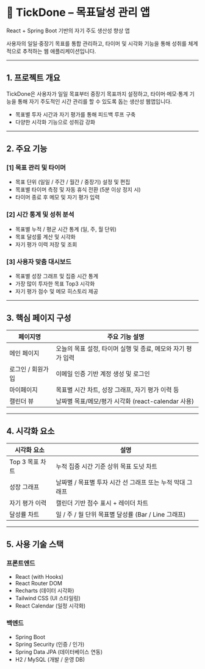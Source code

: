 # 🎯 TickDone – 목표달성 관리 앱

React + Spring Boot 기반의 자기 주도 생산성 향상 앱

사용자의 일일·중장기 목표를 통합 관리하고, 타이머 및 시각화 기능을 통해 성취를 체계적으로 추적하는 웹 애플리케이션입니다.

---

## 1. 프로젝트 개요

TickDone은 사용자가 일일 목표부터 중장기 목표까지 설정하고, 타이머·메모·통계 기능을 통해 자기 주도적인 시간 관리를 할 수 있도록 돕는 생산성 웹앱입니다.

- 목표별 투자 시간과 자기 평가를 통해 피드백 루프 구축  
- 다양한 시각화 기능으로 성취감 강화

---

## 2. 주요 기능

### [1] 목표 관리 및 타이머
- 목표 단위 (일일 / 주간 / 월간 / 중장기) 설정 및 편집  
- 목표별 타이머 측정 및 자동 휴식 전환 (5분 이상 정지 시)  
- 타이머 종료 후 메모 및 자기 평가 입력

### [2] 시간 통계 및 성취 분석
- 목표별 누적 / 평균 시간 통계 (일, 주, 월 단위)  
- 목표 달성률 계산 및 시각화  
- 자기 평가 이력 저장 및 조회

### [3] 사용자 맞춤 대시보드
- 목표별 성장 그래프 및 집중 시간 통계  
- 가장 많이 투자한 목표 Top3 시각화  
- 자기 평가 점수 및 메모 히스토리 제공

---

## 3. 핵심 페이지 구성

| 페이지명           | 주요 기능 설명 |
|-------------------|----------------|
| 메인 페이지        | 오늘의 목표 설정, 타이머 실행 및 종료, 메모와 자기 평가 입력 |
| 로그인 / 회원가입 | 이메일 인증 기반 계정 생성 및 로그인 |
| 마이페이지         | 목표별 시간 차트, 성장 그래프, 자기 평가 이력 등 |
| 캘린더 뷰          | 날짜별 목표/메모/평가 시각화 (react-calendar 사용) |

---

## 4. 시각화 요소

| 시각화 요소        | 설명 |
|--------------------|------|
| Top 3 목표 차트     | 누적 집중 시간 기준 상위 목표 도넛 차트 |
| 성장 그래프         | 날짜별 / 목표별 투자 시간 선 그래프 또는 누적 막대 그래프 |
| 자기 평가 이력      | 캘린더 기반 점수 표시 + 레이더 차트 |
| 달성률 차트         | 일 / 주 / 월 단위 목표별 달성률 (Bar / Line 그래프) |

---

## 5. 사용 기술 스택

### 프론트엔드
- React (with Hooks)  
- React Router DOM  
- Recharts (데이터 시각화)  
- Tailwind CSS (UI 스타일링)  
- React Calendar (일정 시각화)

### 백엔드
- Spring Boot  
- Spring Security (인증 / 인가)  
- Spring Data JPA (데이터베이스 연동)  
- H2 / MySQL (개발 / 운영 DB)